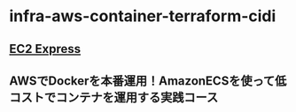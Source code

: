 # infra-aws-container-terraform-cidi

## [EC2 Express](ec2_express.md)



## AWSでDockerを本番運用！AmazonECSを使って低コストでコンテナを運用する実践コース


